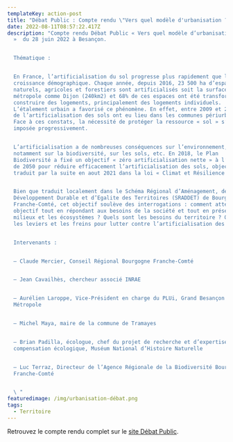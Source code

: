 ```yaml
---
templateKey: action-post
title: "Débat Public : Compte rendu \"Vers quel modèle d'urbanisation ?\""
date: 2022-08-11T08:57:22.417Z
description: "Compte rendu Débat Public « Vers quel modèle d’urbanisation ?
  »  du 28 juin 2022 à Besançon.


  Thématique :


  En France, l’artificialisation du sol progresse plus rapidement que la
  croissance démographique. Chaque année, depuis 2016, 23 500 ha d’espaces
  naturels, agricoles et forestiers sont artificialisés soit la surface d’une
  métropole comme Dijon (240km2) et 68% de ces espaces ont été transformés pour
  construire des logements, principalement des logements individuels.
  L’étalement urbain a favorisé ce phénomène. En effet, entre 2009 et 2019, 69%
  de l’artificialisation des sols ont eu lieu dans les communes périurbaines.
  Face à ces constats, la nécessité de protéger la ressource « sol » s’est
  imposée progressivement.


  L’artificialisation a de nombreuses conséquences sur l’environnement,
  notamment sur la biodiversité, sur les sols, etc. En 2018, le Plan
  Biodiversité a fixé un objectif « zéro artificialisation nette » à l’horizon
  de 2050 pour réduire efficacement l’artificialisation des sols, objectif
  traduit par la suite en aout 2021 dans la loi « Climat et Résilience ».


  Bien que traduit localement dans le Schéma Régional d’Aménagement, de
  Développement Durable et d’Egalite des Territoires (SRADDET) de Bourgogne
  Franche-Comté, cet objectif soulève des interrogations : comment atteindre cet
  objectif tout en répondant aux besoins de la société et tout en préservant les
  milieux et les écosystèmes ? Quels sont les besoins du territoire ? Quels sont
  les leviers et les freins pour lutter contre l’artificialisation des sols ?


  Intervenants :


  – Claude Mercier, Conseil Régional Bourgogne Franche-Comté


  – Jean Cavailhès, chercheur associé INRAE


  – Aurélien Laroppe, Vice-Président en charge du PLUi, Grand Besançon
  Métropole


  – Michel Maya, maire de la commune de Tramayes


  – Brian Padilla, écologue, chef du projet de recherche et d’expertise sur la
  compensation écologique, Muséum National d’Histoire Naturelle


  – Luc Terraz, Directeur de l’Agence Régionale de la Biodiversité Bourgogne
  Franche-Comté


  \ "
featuredimage: /img/urbanisation-débat.png
tags:
  - Territoire
---
```

Retrouvez le compte rendu complet sur le [site Débat Public](https://debatpublic-bfc.org/bibliotheque/vers-quel-modele-durbanisation/).